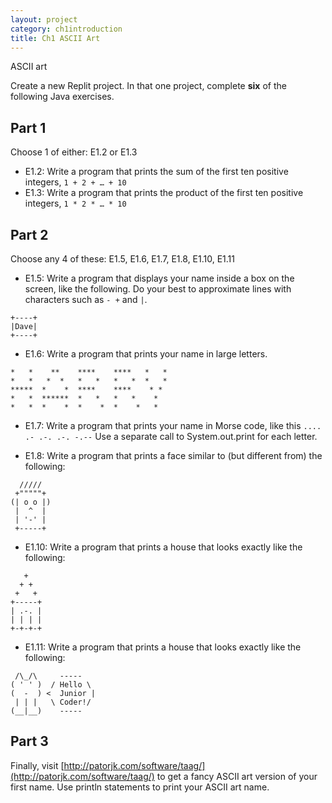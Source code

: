 ```yaml
---
layout: project
category: ch1introduction
title: Ch1 ASCII Art
---
```

ASCII art

Create a new Replit project. In that one project, complete **six** of the following Java exercises.

## Part 1
Choose 1 of either: E1.2 or E1.3

  - E1.2: Write a program that prints the sum of the first ten positive integers, `1 + 2 + … + 10`
  - E1.3: Write a program that prints the product of the first ten positive integers, `1 * 2 * … * 10`

## Part 2
Choose any 4 of these: E1.5, E1.6, E1.7, E1.8, E1.10, E1.11

  - E1.5: Write a program that displays your name inside a box on the screen, like the following. Do your best to approximate lines with characters such as `- +` and `|`.

```
+----+
|Dave|
+----+
```

  - E1.6: Write a program that prints your name in large letters.

```
*   *    **    ****    ****   *   *
*   *   *  *   *   *   *   *  *   *
*****  *    *  ****    ****    * *
*   *  ******  *   *   *   *    *
*   *  *    *  *    *  *    *   *
```

  - E1.7: Write a program that prints your name in Morse code, like this `.... .- .-. .-. -.--` Use a separate call to System.out.print for each letter.

  - E1.8: Write a program that prints a face similar to (but different from) the following:

```
  /////
 +"""""+
(| o o |)
 |  ^  |
 | '-' |
 +-----+
```

  - E1.10: Write a program that prints a house that looks exactly like the following:

```
   +
  + +
 +   +
+-----+
| .-. |
| | | |
+-+-+-+
```

  - E1.11: Write a program that prints a house that looks exactly like the following:

```
 /\_/\     -----
( ' ' )  / Hello \
(  -  ) <  Junior |
 | | |   \ Coder!/
(__|__)    -----
```

## Part 3
Finally, visit [http://patorjk.com/software/taag/](http://patorjk.com/software/taag/) to get a fancy ASCII art version of your first name. Use println statements to print your ASCII art name.
